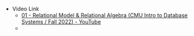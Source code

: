 - Video Link
	- [01 - Relational Model & Relational Algebra (CMU Intro to Database Systems / Fall 2022) - YouTube](https://www.youtube.com/watch?v=uikbtpVZS2s&list=PLSE8ODhjZXjaKScG3l0nuOiDTTqpfnWFf)
	-